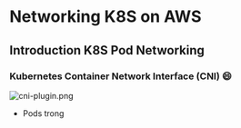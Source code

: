 # Networking K8S on AWS
## Introduction K8S Pod Networking
### Kubernetes Container Network Interface (CNI) :smile:
![cni-plugin.png](https://images.contentstack.io/v3/assets/blt300387d93dabf50e/blt605e7720be3d37fd/5bf6f4bcc812d64628f03c5b/cni-plugin.png)
- Pods trong 
<!--stackedit_data:
eyJoaXN0b3J5IjpbNjAxODM0MjY4LDEzMTgzNzEzMzFdfQ==
-->